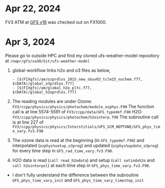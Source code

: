 # Apr 22, 2024
FV3 ATM at [GFS v16](https://github.com/NOAA-EMC/fv3atm/tree/production/GFS.v16) was checked out on FX1000.

# Apr 3, 2024
Please go to outside HPC and find my cloned ufs-weather-model repository at
`/nwpr/gfs/xa30/Git/ufs-weather-model`

1. global-workflow links h2o and o3 files as below,
   ```
   - [$(FIXgfs)/am/ozprdlos_2015_new_sbuvO3_tclm15_nuchem.f77,    $(DATA)/global_o3prdlos.f77]
   - [$(FIXgfs)/am/global_h2o_pltc.f77,                           $(DATA)/global_h2oprdlos.f77]
   ```
2. The reading modules are under
   Ozone: `FV3/ccpp/physics/physics/photochem/module_ozphys.F90`
   The function call is at line 5574-5591 of `FV3/ccpp/data/GFS_typedef.F90`
   H2O: `FV3/ccpp/physics/physics/photochem/h2ointerp.f90`
   The subroutine call is at line 227 of `FV3/ccpp/physics/physics/Interstitials/UFS_SCM_NEPTUNE/GFS_phys_time_vary.fv3.F90`

3. The ozone data is read at the beginning (in `GFS_typedef.F90`) and interpolated (`ozphys%setup_o3prog`) and updated (`ozphys%update_o3prog`) for every time step in `GFS_rad_time_vary.fv3.F90`.
4. H2O data is read (`call read_h2odata`) and setup (`call setindxh2o` and `call h2ointerpol`) at each time step in `GFS_phys_time_vary.fv3.F90`.
* I don't fully understand the difference between the subroutine `GFS_phys_time_vary_init` and `GFS_phys_time_vary_timestep_init`
